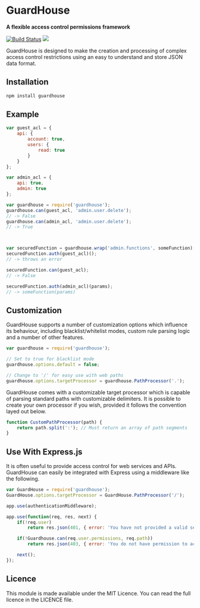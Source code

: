 # GuardHouse
**A flexible access control permissions framework**

[![Build Status](https://travis-ci.org/SierraSoftworks/GuardHouse.png?branch=master)](https://travis-ci.org/SierraSoftworks/GuardHouse)
[![](https://badge.fury.io/js/guardhouse.png)](https://npmjs.org/package/guardhouse)

GuardHouse is designed to make the creation and processing of complex access control restrictions using an easy to understand and store JSON data format.

## Installation

```sh
npm install guardhouse
```

## Example

```javascript
var guest_acl = {
	api: {
		account: true,
		users: {
			read: true
		}
	}
};

var admin_acl = {
	api: true,
	admin: true
};

var guardhouse = require('guardhouse');
guardhouse.can(guest_acl, 'admin.user.delete');
// -> False
guardhouse.can(admin_acl, 'admin.user.delete');
// -> True



var securedFunction = guardhouse.wrap('admin.functions', someFunction);
securedFunction.auth(guest_acl)();
// -> throws an error

securedFunction.can(guest_acl);
// -> False

securedFunction.auth(admin_acl)(params);
// -> someFunction(params)
```

## Customization
GuardHouse supports a number of customization options which influence its behaviour, including blacklist/whitelist modes, custom rule parsing logic and a number of other features.

```javascript
var guardhouse = require('guardhouse');

// Set to true for blacklist mode
guardhouse.options.default = false;

// Change to '/' for easy use with web paths
guardhouse.options.targetProcessor = guardhouse.PathProcessor('.');
```

GuardHouse comes with a customizable target processor which is capable of parsing standard paths with customizable delimiters. It is possible to create your own processor if you wish, provided it follows the convention layed out below.

```javascript
function CustomPathProcessor(path) {
	return path.split(':'); // Must return an array of path segments
}
```

## Use With Express.js
It is often useful to provide access control for web services and APIs. GuardHouse can easily be integrated with Express using a middleware like the following.

```javascript
var GuardHouse = require('guardhouse');
GuardHouse.options.targetProcessor = GuardHouse.PathProcessor('/');

app.use(authenticationMiddleware);

app.use(function(req, res, next) {
	if(!req.user) 
		return res.json(401, { error: 'You have not provided a valid set of credentials.' });

	if(!Guardhouse.can(req.user.permissions, req.path))
		return res.json(403, { error: 'You do not have permission to access this API feature.' });

	next();
});
```

## Licence
This module is made available under the MIT Licence. You can read the full licence in the LICENCE file.